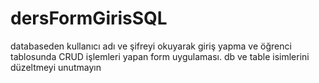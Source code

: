 # dersFormGirisSQL
databaseden kullanıcı adı ve şifreyi okuyarak giriş yapma ve öğrenci tablosunda CRUD işlemleri yapan form uygulaması. db ve table isimlerini düzeltmeyi unutmayın
